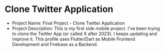 # Clone Twitter Application

- Project Name: Final Project - Clone Twitter Application
- Project Description:
This is my first side mobile project. I've been trying to clone the Twitter App (or called X after 2023). I keeps updating and improve it.
This profile uses Flutter/Dart as Mobile Frontend Development and Firebase as a Backend.




    
